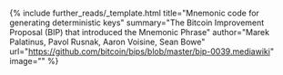{%
  include further_reads/_template.html
  title="Mnemonic code for generating deterministic keys"
  summary="The Bitcoin Improvement Proposal (BIP) that introduced the Mnemonic Phrase"
  author="Marek Palatinus, Pavol Rusnak, Aaron Voisine, Sean Bowe"
  url="https://github.com/bitcoin/bips/blob/master/bip-0039.mediawiki"
  image=""
%}
